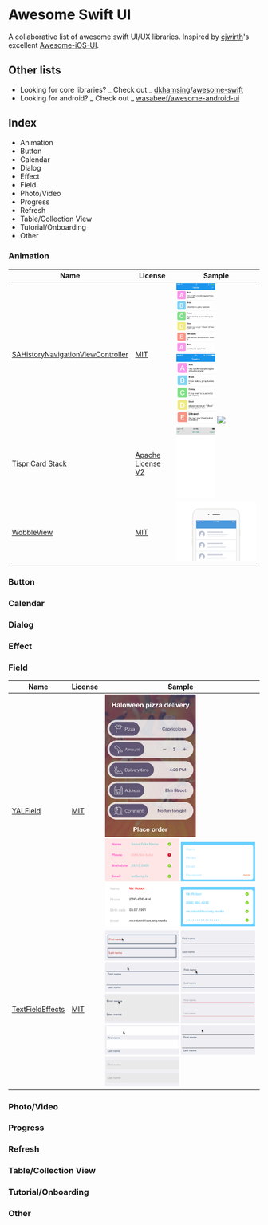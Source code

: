 # Awesome Swift UI
A collaborative list of awesome swift UI/UX libraries. Inspired by [cjwirth]'s excellent [Awesome-iOS-UI][awesome-ios-ui].

## Other lists
- Looking for core libraries? _ Check out _ [dkhamsing/awesome-swift]
- Looking for android? _ Check out _ [wasabeef/awesome-android-ui]

## Index
- Animation
- Button
- Calendar
- Dialog
- Effect
- Field
- Photo/Video
- Progress
- Refresh
- Table/Collection View
- Tutorial/Onboarding
- Other

### Animation

Name                                                                                                     | License             | Sample
-------------------------------------------------------------------------------------------------------- | ------------------- | --------------------------------------------------------------------------------------------------------------------------------------------------------------------------------------------------------------------------------------
[SAHistoryNavigationViewController](https://github.com/szk-atmosphere/SAHistoryNavigationViewController) | [MIT]               | <img src="assets/SAHistoryNavgigationViewController/3dtouch.gif" width="49%"> <img src="assets/SAHistoryNavgigationViewController/sample.gif" width="49%"> <img src="assets/SAHistoryNavgigationViewController/touch.gif" width="49%">
[Tispr Card Stack](https://github.com/tispr/tispr-card-stack)                                            | [Apache License V2] | <img src="assets/tispr-card-stack/Screenshot_main.gif" width="49%">
[WobbleView](https://github.com/inFullMobile/WobbleView)                                                 | [MIT]               | <img src="assets/WobbleView/wobble.gif">

### Button
### Calendar
### Dialog
### Effect
### Field

Name                                                              | License | Sample
----------------------------------------------------------------- | ------- | ------------------------------------------------------------------------------------------------------------------------------------------------------------------------------------------------------------------------------------------------------------------------------------------------------------------------------------------------------------------------------------------------------------------------------------------------------------------------------------------------------------------------------------------
[YALField](https://github.com/Yalantis/YALField)                  | [MIT]   | <img src="assets/YALField/PizzaFormFilled.png" width="60%"> <img src="assets/YALField/EditProfileFilledWithError.png" width="49%"> <img src="assets/YALField/RegistrationFormEmpty.png" width="49%"> <img src="assets/YALField/ProfileFormNonValidated.png" width="49%"> <img src="assets/YALField/RegistrationFormFilled.png" width="49%">
[TextFieldEffects](https://github.com/raulriera/TextFieldEffects) | [MIT]   | <img src="assets/TextFieldEffects/Akira.gif" width="49%"> <img src="assets/TextFieldEffects/Hoshi.gif" width="49%"> <img src="assets/TextFieldEffects/Isao.gif" width="49%"> <img src="assets/TextFieldEffects/Jiro.gif" width="49%"> <img src="assets/TextFieldEffects/Kaede.gif" width="49%"> <img src="assets/TextFieldEffects/Madoka.gif" width="49%"> <img src="assets/TextFieldEffects/Minoru.gif" width="49%"> <img src="assets/TextFieldEffects/Yoko.gif" width="49%"> <img src="assets/TextFieldEffects/Yoshiko.gif" width="49%">

### Photo/Video
### Progress
### Refresh
### Table/Collection View
### Tutorial/Onboarding
### Other

[cjwirth]: https://github.com/cjwirth
[dkhamsing/awesome-swift]: https://github.com/matteocrippa/awesome-swift#ui
[wasabeef/awesome-android-ui]: https://github.com/wasabeef/awesome-android-ui
[awesome-ios-ui]: https://github.com/cjwirth/awesome-ios-ui
[mit]: http://opensource.org/licenses/MIT
[apache license v2]: https://www.apache.org/licenses/LICENSE-2.0
